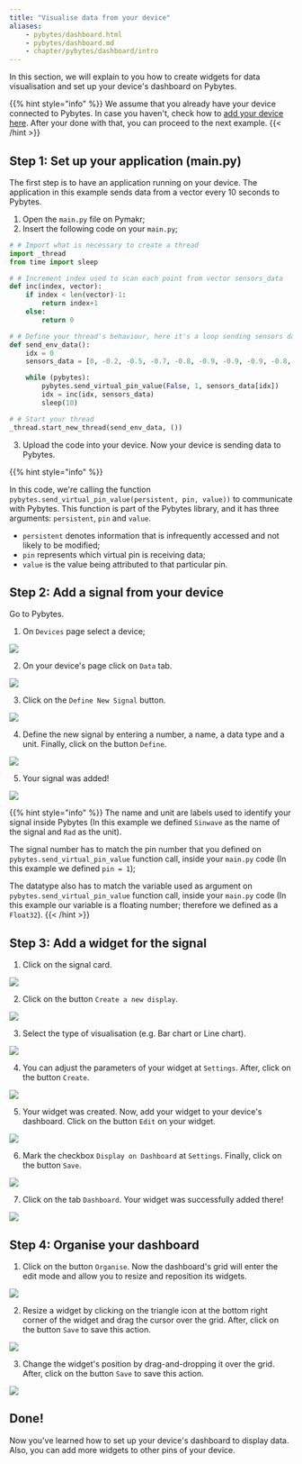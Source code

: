 ```yaml
---
title: "Visualise data from your device"
aliases:
    - pybytes/dashboard.html
    - pybytes/dashboard.md
    - chapter/pybytes/dashboard/intro
---
```

In this section, we will explain to you how to create widgets for data visualisation and set up your device's dashboard on Pybytes.

{{% hint style="info" %}}
We assume that you already have your device connected to Pybytes. In case you haven't, check how to [add your device here](connect/). After your done with that, you can proceed to the next example.
{{< /hint >}}

## Step 1: Set up your application (main.py)

The first step is to have an application running on your device. The application in this example sends data from a vector every 10 seconds to Pybytes.

1. Open the `main.py` file on Pymakr;
2. Insert the following code on your `main.py`;

```python
# # Import what is necessary to create a thread
import _thread
from time import sleep

# # Increment index used to scan each point from vector sensors_data
def inc(index, vector):
    if index < len(vector)-1:
        return index+1
    else:
        return 0

# # Define your thread's behaviour, here it's a loop sending sensors data every 10 seconds
def send_env_data():
    idx = 0
    sensors_data = [0, -0.2, -0.5, -0.7, -0.8, -0.9, -0.9, -0.9, -0.8, -0.6, -0.4, -0.2, 0, 0.3, 0.5, 0.7, 0.8, 0.9, 0.9, 0.9, 0.8, 0.6, 0.4, 0.1]

    while (pybytes):
        pybytes.send_virtual_pin_value(False, 1, sensors_data[idx])
        idx = inc(idx, sensors_data)
        sleep(10)

# # Start your thread
_thread.start_new_thread(send_env_data, ())
```

3. Upload the code into your device. Now your device is sending data to Pybytes.

{{% hint style="info" %}}

In this code, we're calling the function `pybytes.send_virtual_pin_value(persistent, pin, value))` to communicate with Pybytes. This function is part of the Pybytes library, and it has three arguments: `persistent`, `pin` and `value`.

* `persistent` denotes information that is infrequently accessed and not likely to be modified;
* `pin` represents which virtual pin is receiving data;
* `value` is the value being attributed to that particular pin.

## Step 2: Add a signal from your device

Go to Pybytes.

1. On `Devices` page select a device;

![](/gitbook/assets/01%20%281%29.gif)

2. On your device's page click on `Data` tab.

![](/gitbook/assets/02-1.png)

3. Click on the `Define New Signal` button.

![](/gitbook/assets/03-1.png)

4. Define the new signal by entering a number, a name, a data type and a unit. Finally, click on the button `Define`.

![](/gitbook/assets/04-1.gif)

5. Your signal was added!

![](/gitbook/assets/05%20%281%29.png)

{{% hint style="info" %}}
The name and unit are labels used to identify your signal inside Pybytes (In this example we defined `Sinwave` as the name of the signal and `Rad` as the unit).

The signal number has to match the pin number that you defined on `pybytes.send_virtual_pin_value` function call, inside your `main.py` code (In this example we defined `pin = 1`);

The datatype also has to match the variable used as argument on `pybytes.send_virtual_pin_value` function call, inside your `main.py` code (In this example our variable is a floating number; therefore we defined as a `Float32`).
{{< /hint >}}

## Step 3: Add a widget for the signal

1. Click on the signal card.

![](/gitbook/assets/01.png)

2. Click on the button `Create a new display`.

![](/gitbook/assets/02-1%20%281%29.png)

3. Select the type of visualisation (e.g. Bar chart or Line chart).

![](/gitbook/assets/03.gif)

4. You can adjust the parameters of your widget at `Settings`. After, click on the button `Create`.

![](/gitbook/assets/04-1.png)

5. Your widget was created. Now, add your widget to your device's dashboard. Click on the button `Edit` on your widget.

![](/gitbook/assets/05-1.png)

6. Mark the checkbox `Display on Dashboard` at `Settings`. Finally, click on the button `Save`.

![](/gitbook/assets/06.gif)

7. Click on the tab `Dashboard`. Your widget was successfully added there!

![](/gitbook/assets/07.png)

## Step 4: Organise your dashboard

1. Click on the button `Organise`. Now the dashboard's grid will enter the edit mode and allow you to resize and reposition its widgets.

![](/gitbook/assets/edit-mode%20%281%29.gif)

2. Resize a widget by clicking on the triangle icon at the bottom right corner of the widget and drag the cursor over the grid. After, click on the button `Save` to save this action.

![](/gitbook/assets/02-1.gif)

3. Change the widget's position by drag-and-dropping it over the grid. After, click on the button `Save` to save this action.

![](/gitbook/assets/03-1.gif)

## Done!

Now you've learned how to set up your device's dashboard to display data. Also, you can add more widgets to other pins of your device.

